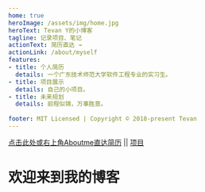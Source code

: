 ```yaml
---
home: true
heroImage: /assets/img/home.jpg
heroText: Tevan Y的小博客
tagline: 记录项目、笔记
actionText: 简历直达 →
actionLink: /about/myself
features:
- title: 个人简历
  details: 一个广东技术师范大学软件工程专业的实习生。
- title: 项目展示
  details: 自己的小项目。
- title: 未来规划
  details: 前程似锦，万事胜意。
  
footer: MIT Licensed | Copyright © 2018-present Tevan 
---
```

<a href="https://tevan666.github.io/vuepress/about/myself.html">点击此处或右上角Aboutme直达简历</a>  ||
<a href="https://tevan666.github.io/vuepress/about/about2.html">  项目</a>
# 欢迎来到我的博客

